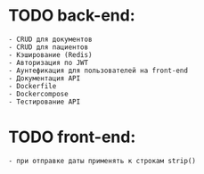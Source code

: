 # TODO back-end:
    - CRUD для документов
    - CRUD для пациентов
    - Кэширование (Redis)
    - Авторизация по JWT
    - Аунтефикация для пользователей на front-end
    - Документация API
    - Dockerfile
    - Dockercompose
    - Тестирование API

# TODO front-end:
    - при отправке даты применять к строкам strip()

